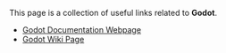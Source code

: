 This page is a collection of useful links related to **Godot**.

- [Godot Documentation Webpage](https://docs.godotengine.org/en/stable/)
- [Godot Wiki Page](https://forum.godotengine.org/)